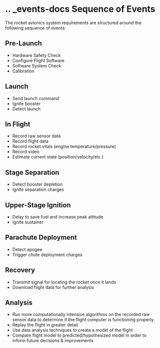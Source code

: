 .. _events-docs
Sequence of Events
==================
The rocket avionics system requirements are structured around the following sequence of events:

Pre-Launch
----------------------
- Hardware Safety Check
- Configure Flight Software
- Software System Check
- Calibration

Launch
----------------------
- Send launch command
- Ignite booster
- Detect launch

In Flight
----------------------
- Record raw sensor data
- Record flight data
- Record rocket vitals (engine temperature/pressure)
- Record video
- Estimate current state (position/velocity/etc.)

Stage Separation
----------------------
- Detect booster depletion
- Ignite separation charges

Upper-Stage Ignition
----------------------
- Delay to save fuel and increase peak altitude
- Ignite sustainer

Parachute Deployment
----------------------
- Detect apogee
- Trigger chute deployment charges

Recovery
----------------------
- Transmit signal for locating the rocket once it lands
- Download flight data for further analysis

Analysis
----------------------
- Run more computationally intensive algorithms on the recorded raw sensor data to determine if the flight computer is functioning properly.
- Replay the flight in greater detail
- Use data analysis techniques to create a model of the flight
- Compare flight model to predicted/hypothesized model in order to inform future decisions & improvements

